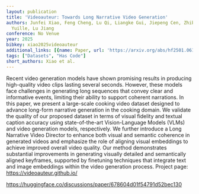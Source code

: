 ```yaml
---
layout: publication
title: 'Videoauteur: Towards Long Narrative Video Generation'
authors: Junfei Xiao, Feng Cheng, Lu Qi, Liangke Gui, Jiepeng Cen, Zhibei Ma, Alan
  Yuille, Lu Jiang
conference: No Venue
year: 2025
bibkey: xiao2025videoauteur
additional_links: [{name: Paper, url: 'https://arxiv.org/abs/hf2501.06173'}]
tags: ["Datasets", "Has Code"]
short_authors: Xiao et al.
---
```

Recent video generation models have shown promising results in producing high-quality video clips lasting several seconds. However, these models face challenges in generating long sequences that convey clear and informative events, limiting their ability to support coherent narrations. In this paper, we present a large-scale cooking video dataset designed to advance long-form narrative generation in the cooking domain. We validate the quality of our proposed dataset in terms of visual fidelity and textual caption accuracy using state-of-the-art Vision-Language Models (VLMs) and video generation models, respectively. We further introduce a Long Narrative Video Director to enhance both visual and semantic coherence in generated videos and emphasize the role of aligning visual embeddings to achieve improved overall video quality. Our method demonstrates substantial improvements in generating visually detailed and semantically aligned keyframes, supported by finetuning techniques that integrate text and image embeddings within the video generation process. Project page: https://videoauteur.github.io/

https://huggingface.co/discussions/paper/678604d01f54791d52bec130